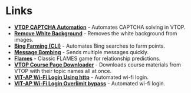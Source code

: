 # Links

- [**VTOP CAPTCHA Automation**](https://github.com/tarun-ainampudi/Python/tree/main/auto-js/WebAutomation) - Automates CAPTCHA solving in VTOP.  
- [**Remove White Background**](https://github.com/tarun-ainampudi/Python/tree/main/ImageProcessing) - Removes the white background from images.  
- [**Bing Farming (CLI)**](https://github.com/tarun-ainampudi/Python/blob/main/bing-points/bpc.py) - Automates Bing searches to farm points.  
- [**Message Bombing**](https://github.com/tarun-ainampudi/Python/blob/main/Prep/MB.py) - Sends multiple messages quickly.  
- [**Flames**](https://github.com/tarun-ainampudi/Python/blob/main/Prep/Flames.py) - Classic FLAMES game for relationship predictions.  
- [**VTOP Course Page Downloader**](https://github.com/tarun-ainampudi/Python/blob/main/auto-js/WebAutomation/coursepage_download_v2.js) - Downloads course materials from VTOP with their topic names all at once.  
- [**VIT-AP Wi-Fi Login Using http**](https://github.com/tarun-ainampudi/Python/blob/main/Wi-Fi/t1.py) - Automated wi-fi login.
- [**VIT-AP Wi-Fi Login Overlimit bypass**](auto-js/wifi-login.py) - Automated wi-fi login.
